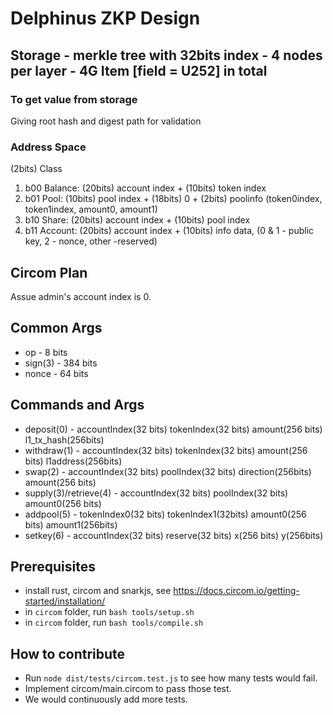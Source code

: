 # Delphinus ZKP Design

## Storage - merkle tree with 32bits index - 4 nodes per layer - 4G Item [field = U252] in total

### To get value from storage

Giving root hash and digest path for validation

### Address Space

(2bits) Class

1. b00 Balance: (20bits) account index + (10bits) token index
2. b01 Pool: (10bits) pool index + (18bits) 0 + (2bits) poolinfo (token0index, token1index, amount0, amount1)
3. b10 Share: (20bits) account index + (10bits) pool index
4. b11 Account: (20bits) account index + (10bits) info data, (0 & 1 - public key, 2 - nonce, other -reserved)

## Circom Plan

Assue admin's account index is 0.

## Common Args

- op - 8 bits
- sign(3) - 384 bits
- nonce - 64 bits

## Commands and Args

- deposit(0) - accountIndex(32 bits) tokenIndex(32 bits) amount(256 bits) l1_tx_hash(256bits)
- withdraw(1) - accountIndex(32 bits) tokenIndex(32 bits) amount(256 bits) l1address(256bits)
- swap(2) - accountIndex(32 bits) poolIndex(32 bits) direction(256bits) amount(256 bits)
- supply(3)/retrieve(4) - accountIndex(32 bits) poolIndex(32 bits) amount0(256 bits)
- addpool(5) - tokenIndex0(32 bits) tokenIndex1(32bits) amount0(256 bits) amount1(256bits)
- setkey(6) - accountIndex(32 bits) reserve(32 bits) x(256 bits) y(256bits)

## Prerequisites

- install rust, circom and snarkjs, see <https://docs.circom.io/getting-started/installation/>
- in `circom` folder, run `bash tools/setup.sh`
- in `circom` folder, run `bash tools/compile.sh`

## How to contribute

- Run `node dist/tests/circom.test.js` to see how many tests would fail.
- Implement circom/main.circom to pass those test.
- We would continuously add more tests.
